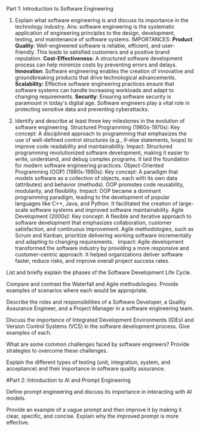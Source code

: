 Part 1: Introduction to Software Engineering
1) Explain what software engineering is and discuss its importance in the technology industry.
Ans: software engineering is the systematic application of engineering principles to the design, development, testing, and maintenance of software systems.
IMPORTANCES: **Product Quality**: Well-engineered software is reliable, efficient, and user-friendly. This leads to satisfied customers and a positive brand reputation.
**Cost-Effectiveness**: A structured software development process can help minimize costs by preventing errors and delays.
**Innovation**: Software engineering enables the creation of innovative and groundbreaking products that drive technological advancements.
**Scalability:** Effective software engineering practices ensure that software systems can handle increasing workloads and adapt to changing requirements.
**Security**: Ensuring software security is paramount in today's digital age. Software engineers play a vital role in protecting sensitive data and preventing cyberattacks.


2) Identify and describe at least three key milestones in the evolution of software engineering.
   Structured Programming (1960s-1970s):
Key concept: A disciplined approach to programming that emphasizes the use of well-defined control structures (e.g., if-else statements, loops) to improve code readability and maintainability.
Impact: Structured programming revolutionized software development, making it easier to write, understand, and debug complex programs. It laid the foundation for modern software engineering practices.
Object-Oriented Programming (OOP) (1980s-1990s):
Key concept: A paradigm that models software as a collection of objects, each with its own data (attributes) and behavior (methods). OOP promotes code reusability, modularity, and flexibility.
Impact: OOP became a dominant programming paradigm, leading to the development of popular languages like C++, Java, and Python. It facilitated the creation of large-scale software systems and improved software maintainability.
Agile Development (2000s):
Key concept: A flexible and iterative approach to software development that emphasizes collaboration, customer satisfaction, and continuous improvement. Agile methodologies, such as Scrum and Kanban, prioritize delivering working software incrementally and adapting to changing requirements.   
Impact: Agile development transformed the software industry by providing a more responsive and customer-centric approach. It helped organizations deliver software faster, reduce risks, and improve overall project success rates.

List and briefly explain the phases of the Software Development Life Cycle.

Compare and contrast the Waterfall and Agile methodologies. Provide examples of scenarios where each would be appropriate.

Describe the roles and responsibilities of a Software Developer, a Quality Assurance Engineer, and a Project Manager in a software engineering team.

Discuss the importance of Integrated Development Environments (IDEs) and Version Control Systems (VCS) in the software development process. Give examples of each.

What are some common challenges faced by software engineers? Provide strategies to overcome these challenges.

Explain the different types of testing (unit, integration, system, and acceptance) and their importance in software quality assurance.

#Part 2: Introduction to AI and Prompt Engineering

Define prompt engineering and discuss its importance in interacting with AI models.

Provide an example of a vague prompt and then improve it by making it clear, specific, and concise. Explain why the improved prompt is more effective.
